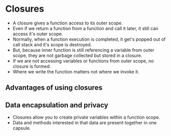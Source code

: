 # Closures

- A closure gives a function access to its outer scope.
- Even if we return a function from a function and call it later, it still can access it's outer scope.
- Normally, when a function execution is completed, it get's popped out of call stack and it's scope is destroyed.
- But, because inner function is still referencing a variable from outer scope, they are not garbage collected but stored in a closure.
- If we are not accessing variables or functions from outer scope, no closure is formed.
- Where we write the function matters not where we invoke it.

## Advantages of using closures

## Data encapsulation and privacy

- Closures allow you to create private variables within a function scope.
- Data and methods interested in that data are present together in one capsule.
